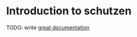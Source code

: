 # Introduction to schutzen

TODO: write [great documentation](http://jacobian.org/writing/what-to-write/)
